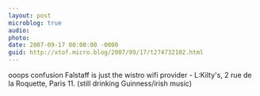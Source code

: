 ```yaml
---
layout: post
microblog: true
audio: 
photo: 
date: 2007-09-17 00:00:00 -0000
guid: http://xtof.micro.blog/2007/09/17/t274732102.html
---
```

ooops confusion Falstaff is just the wistro wifi provider - L:Kilty's, 2 rue de la Roquette, Paris 11. (still drinking Guinness/irish music)
